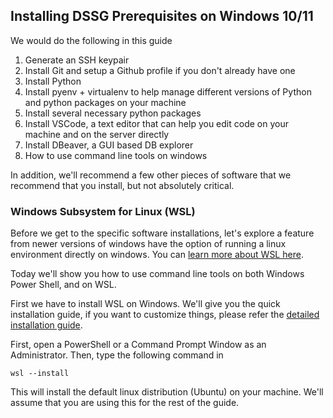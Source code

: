 
## Installing DSSG Prerequisites on Windows 10/11

We would do the following in this guide

1. Generate an SSH keypair
2. Install Git and setup a Github profile if you don't already have one
3. Install Python
4. Install pyenv + virtualenv to help manage different versions of Python and python packages on your machine
5. Install several necessary python packages
6. Install VSCode, a text editor that can help you edit code on your machine and on the server directly
7. Install DBeaver, a GUI based DB explorer
8. How to use command line tools on windows


In addition, we'll recommend a few other pieces of software that we recommend that you install, but not absolutely critical. 


### Windows Subsystem for Linux (WSL)

Before we get to the specific software installations, let's explore a feature from newer versions of windows have the option of running a linux environment directly on windows. You can [learn more about WSL here](https://docs.microsoft.com/en-us/windows/wsl/about).

Today we'll show you how to use command line tools on both Windows Power Shell, and on WSL.

First we have to install WSL on Windows. We'll give you the quick installation guide, if you want to customize things, please refer the [detailed installation guide](https://docs.microsoft.com/en-us/windows/wsl/install).

First, open a PowerShell or a Command Prompt Window as an Administrator. Then, type the following command in

```
wsl --install
```

This will install the default linux distribution (Ubuntu) on your machine. We'll assume that you are using this for the rest of the guide. 












